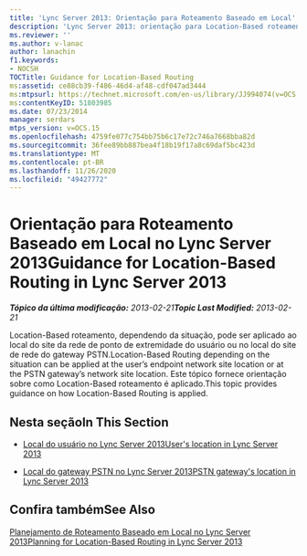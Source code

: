 ```yaml
---
title: 'Lync Server 2013: Orientação para Roteamento Baseado em Local'
description: 'Lync Server 2013: orientação para Location-Based roteamento.'
ms.reviewer: ''
ms.author: v-lanac
author: lanachin
f1.keywords:
- NOCSH
TOCTitle: Guidance for Location-Based Routing
ms:assetid: ce88cb39-f486-46d4-af48-cdf047ad3444
ms:mtpsurl: https://technet.microsoft.com/en-us/library/JJ994074(v=OCS.15)
ms:contentKeyID: 51803985
ms.date: 07/23/2014
manager: serdars
mtps_version: v=OCS.15
ms.openlocfilehash: 4759fe077c754bb75b6c17e72c746a7668bba82d
ms.sourcegitcommit: 36fee89bb887bea4f18b19f17a8c69daf5bc423d
ms.translationtype: MT
ms.contentlocale: pt-BR
ms.lasthandoff: 11/26/2020
ms.locfileid: "49427772"
---
```

# <a name="guidance-for-location-based-routing-in-lync-server-2013"></a><span data-ttu-id="c6f84-103">Orientação para Roteamento Baseado em Local no Lync Server 2013</span><span class="sxs-lookup"><span data-stu-id="c6f84-103">Guidance for Location-Based Routing in Lync Server 2013</span></span>

<div data-xmlns="http://www.w3.org/1999/xhtml">

<div class="topic" data-xmlns="http://www.w3.org/1999/xhtml" data-msxsl="urn:schemas-microsoft-com:xslt" data-cs="https://msdn.microsoft.com/">

<div data-asp="https://msdn2.microsoft.com/asp">



</div>

<div id="mainSection">

<div id="mainBody"><span data-ttu-id="c6f84-104">

<span> </span></span><span class="sxs-lookup"><span data-stu-id="c6f84-104">

<span> </span></span></span>

<span data-ttu-id="c6f84-105">_**Tópico da última modificação:** 2013-02-21_</span><span class="sxs-lookup"><span data-stu-id="c6f84-105">_**Topic Last Modified:** 2013-02-21_</span></span>

<span data-ttu-id="c6f84-106">Location-Based roteamento, dependendo da situação, pode ser aplicado ao local do site da rede de ponto de extremidade do usuário ou no local do site de rede do gateway PSTN.</span><span class="sxs-lookup"><span data-stu-id="c6f84-106">Location-Based Routing depending on the situation can be applied at the user’s endpoint network site location or at the PSTN gateway’s network site location.</span></span> <span data-ttu-id="c6f84-107">Este tópico fornece orientação sobre como Location-Based roteamento é aplicado.</span><span class="sxs-lookup"><span data-stu-id="c6f84-107">This topic provides guidance on how Location-Based Routing is applied.</span></span>

<div>

## <a name="in-this-section"></a><span data-ttu-id="c6f84-108">Nesta seção</span><span class="sxs-lookup"><span data-stu-id="c6f84-108">In This Section</span></span>

  - [<span data-ttu-id="c6f84-109">Local do usuário no Lync Server 2013</span><span class="sxs-lookup"><span data-stu-id="c6f84-109">User's location in Lync Server 2013</span></span>](lync-server-2013-user-s-location.md)

  - [<span data-ttu-id="c6f84-110">Local do gateway PSTN no Lync Server 2013</span><span class="sxs-lookup"><span data-stu-id="c6f84-110">PSTN gateway's location in Lync Server 2013</span></span>](lync-server-2013-pstn-gateway-s-location.md)

</div>

<div>

## <a name="see-also"></a><span data-ttu-id="c6f84-111">Confira também</span><span class="sxs-lookup"><span data-stu-id="c6f84-111">See Also</span></span>


[<span data-ttu-id="c6f84-112">Planejamento de Roteamento Baseado em Local no Lync Server 2013</span><span class="sxs-lookup"><span data-stu-id="c6f84-112">Planning for Location-Based Routing in Lync Server 2013</span></span>](lync-server-2013-planning-for-location-based-routing.md)  
  

<span data-ttu-id="c6f84-113"></div>

</div>

<span> </span>

</div>

</div>

</span><span class="sxs-lookup"><span data-stu-id="c6f84-113"></div>

</div>

<span> </span>

</div>

</div>

</span></span></div>


